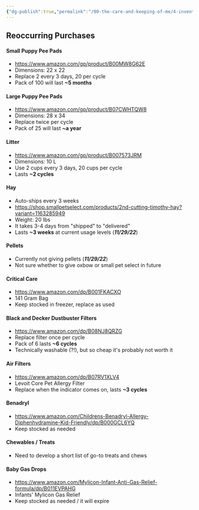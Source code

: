 ```yaml
---
{"dg-publish":true,"permalink":"/00-the-care-and-keeping-of-me/4-inventory/inventory/rabbit-care-inventory/"}
---
```



## Reoccurring Purchases

#### Small Puppy Pee Pads
- https://www.amazon.com/gp/product/B00MW8G62E
- Dimensions: 22 x 22
- Replace 2 every 3 days, 20 per cycle
- Pack of 100 will last **~5 months**

#### Large Puppy Pee Pads
- https://www.amazon.com/gp/product/B07CWHTQW8
- Dimensions: 28 x 34
- Replace twice per cycle
- Pack of 25 will last **~a year**

#### Litter
- https://www.amazon.com/gp/product/B007573JRM
- Dimensions: 10 L
- Use 2 cups every 3 days, 20 cups per cycle
- Lasts **~2 cycles**

#### Hay
- Auto-ships every 3 weeks
- https://shop.smallpetselect.com/products/2nd-cutting-timothy-hay?variant=1163285949
- Weight: 20 Ibs
- It takes 3-4 days from "shipped" to "delivered"
- Lasts **~3 weeks** at current usage levels (***11/29/22***)

#### Pellets
- Currently not giving pellets (***11/29/22***)
- Not sure whether to give oxbow or small pet select in future

#### Critical Care
- https://www.amazon.com/dp/B001FKACXO
- 141 Gram Bag
- Keep stocked in freezer, replace as used

#### Black and Decker Dustbuster Filters
- https://www.amazon.com/dp/B08NJ8QRZG
- Replace filter once per cycle
- Pack of 6 lasts **~6 cycles**
- Technically washable (?!), but so cheap it's probably not worth it

#### Air Filters
- https://www.amazon.com/dp/B07RV1XLV4
- Levoit Core Pet Allergy Filter
- Replace when the indicator comes on, lasts **~3 cycles**

#### Benadryl
- https://www.amazon.com/Childrens-Benadryl-Allergy-Diphenhydramine-Kid-Friendly/dp/B000GCL6YQ
- Keep stocked as needed

#### Chewables / Treats
- Need to develop a short list of go-to treats and chews

#### Baby Gas Drops
- https://www.amazon.com/Mylicon-Infant-Anti-Gas-Relief-formula/dp/B011EVPAHG
- Infants' Mylicon Gas Relief
- Keep stocked as needed / it will expire
